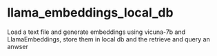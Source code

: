 # llama_embeddings_local_db
Load a text file and generate embeddings using vicuna-7b and LlamaEmbeddings, store them in local db and the retrieve and query an anwser
